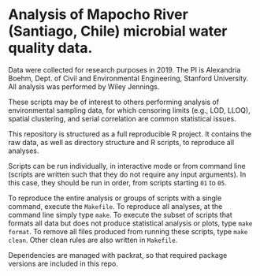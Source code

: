 # Analysis of Mapocho River (Santiago, Chile) microbial water quality data.

Data were collected for research purposes in 2019. The PI is Alexandria Boehm, Dept. of Civil and Environmental Engineering, Stanford University. All analysis was performed by Wiley Jennings.

These scripts may be of interest to others performing analysis of environmental sampling data, for which censoring limits (e.g., LOD, LLOQ), spatial clustering, and serial correlation are common statistical issues.

This repository is structured as a full reproducible R project. It contains the raw data, as well as directory structure and R scripts, to reproduce all analyses. 

 Scripts can be run individually, in interactive mode or from command line (scripts are written such that they do not require any input arguments). In this case, they should be run in order, from scripts starting `01` to `05`.

To reproduce the entire analysis or groups of scripts with a single command, execute the `Makefile`. To reproduce all analyses, at the command line simply type `make`. To execute the subset of scripts that formats all data but does not produce statistical analysis or plots, type `make format`. To remove all files produced from running these scripts, type `make clean`. Other clean rules are also written in `Makefile`.

Dependencies are managed with packrat, so that required package versions are included in this repo.
